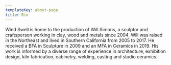 ```yaml
---
templateKey: about-page
title: Bio
---
```

Wind Swell is home to the production of Will Simons, a sculptor and craftsperson working in clay, wood and metals since 2004. Will was raised in the Northeast and lived in Southern California from 2005 to 2017. He received a BFA in Sculpture in 2009 and an MFA in Ceramics in 2019. His work is informed by a diverse range of experience in architecture, exhibition design, kiln fabrication, cabinetry, welding, casting and studio ceramics.
